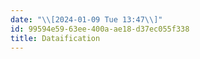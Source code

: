 ```yaml
---
date: "\\[2024-01-09 Tue 13:47\\]"
id: 99594e59-63ee-400a-ae18-d37ec055f338
title: Dataification
---
```


